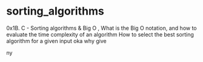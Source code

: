 # sorting_algorithms
 0x1B. C - Sorting algorithms &amp; Big O , What is the Big O notation, and how to evaluate the time complexity of an algorithm How to select the best sorting algorithm for a given input
 oka why give















ny
